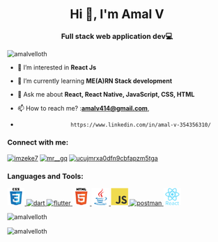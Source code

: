 <h1 align="center">Hi 👋, I'm Amal V</h1>
<h3 align="center">Full stack web application dev💻</h3>

<p align="left"> <img src="https://komarev.com/ghpvc/?username=amalvelloth&label=Profile%20views&color=0e75b6&style=flat" alt="amalvelloth" /> </p>

- 🤝 I’m interested in **React Js**

- 🌱 I’m currently learning **ME(A)RN Stack development**

- 💬 Ask me about **React, React Native, JavaScript, CSS, HTML**

- 📫 How to reach me? :**amalv414@gmail.com**,
-                      https://www.linkedin.com/in/amal-v-354356310/

<h3 align="left">Connect with me:</h3>
<p align="left">
<a href="https://twitter.com/imzeke7" target="blank"><img align="center" src="https://raw.githubusercontent.com/rahuldkjain/github-profile-readme-generator/master/src/images/icons/Social/twitter.svg" alt="imzeke7" height="30" width="40" /></a>
<a href="https://instagram.com/mr__gq" target="blank"><img align="center" src="https://raw.githubusercontent.com/rahuldkjain/github-profile-readme-generator/master/src/images/icons/Social/instagram.svg" alt="mr__gq" height="30" width="40" /></a>
<a href="https://www.youtube.com/c/ucujmrxa0dfn9cbfapzm5tga" target="blank"><img align="center" src="https://raw.githubusercontent.com/rahuldkjain/github-profile-readme-generator/master/src/images/icons/Social/youtube.svg" alt="ucujmrxa0dfn9cbfapzm5tga" height="30" width="40" /></a>
</p>

<h3 align="left">Languages and Tools:</h3>
<p align="left"> <a href="https://www.w3schools.com/css/" target="_blank" rel="noreferrer"> <img src="https://raw.githubusercontent.com/devicons/devicon/master/icons/css3/css3-original-wordmark.svg" alt="css3" width="40" height="40"/> </a> <a href="https://dart.dev" target="_blank" rel="noreferrer"> <img src="https://www.vectorlogo.zone/logos/dartlang/dartlang-icon.svg" alt="dart" width="40" height="40"/> </a> <a href="https://flutter.dev" target="_blank" rel="noreferrer"> <img src="https://www.vectorlogo.zone/logos/flutterio/flutterio-icon.svg" alt="flutter" width="40" height="40"/> </a> <a href="https://www.w3.org/html/" target="_blank" rel="noreferrer"> <img src="https://raw.githubusercontent.com/devicons/devicon/master/icons/html5/html5-original-wordmark.svg" alt="html5" width="40" height="40"/> </a> <a href="https://www.java.com" target="_blank" rel="noreferrer"> <img src="https://raw.githubusercontent.com/devicons/devicon/master/icons/java/java-original.svg" alt="java" width="40" height="40"/> </a> <a href="https://developer.mozilla.org/en-US/docs/Web/JavaScript" target="_blank" rel="noreferrer"> <img src="https://raw.githubusercontent.com/devicons/devicon/master/icons/javascript/javascript-original.svg" alt="javascript" width="40" height="40"/> </a> <a href="https://postman.com" target="_blank" rel="noreferrer"> <img src="https://www.vectorlogo.zone/logos/getpostman/getpostman-icon.svg" alt="postman" width="40" height="40"/> </a> <a href="https://reactjs.org/" target="_blank" rel="noreferrer"> <img src="https://raw.githubusercontent.com/devicons/devicon/master/icons/react/react-original-wordmark.svg" alt="react" width="40" height="40"/> </a> </p>

<p><img align="center" src="https://github-readme-stats.vercel.app/api/top-langs?username=amalvelloth&show_icons=true&locale=en&layout=compact" alt="amalvelloth" /></p>

<p><img align="center" src="https://github-readme-streak-stats.herokuapp.com/?user=amalvelloth&" alt="amalvelloth" /></p>
